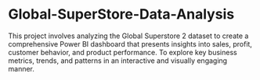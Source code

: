 # Global-SuperStore-Data-Analysis
This project involves analyzing the Global Superstore 2 dataset to create a comprehensive Power BI dashboard that presents insights into sales, profit, customer behavior, and product performance. To explore key business metrics, trends, and patterns in an interactive and visually engaging manner. 
